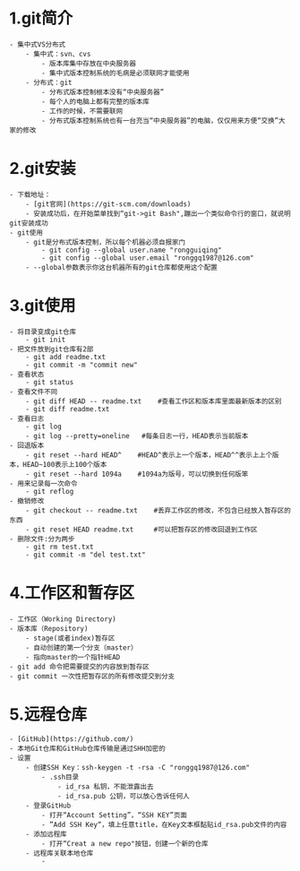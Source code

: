 # 1.git简介
    - 集中式VS分布式
        - 集中式：svn、cvs
            - 版本库集中存放在中央服务器
            - 集中式版本控制系统的毛病是必须联网才能使用
        - 分布式：git
            - 分布式版本控制根本没有“中央服务器”
            - 每个人的电脑上都有完整的版本库
            - 工作的时候，不需要联网
            - 分布式版本控制系统也有一台充当“中央服务器”的电脑，仅仅用来方便“交换”大家的修改
# 2.git安装
    - 下载地址：
        - [git官网](https://git-scm.com/downloads)
        - 安装成功后，在开始菜单找到“git->git Bash",蹦出一个类似命令行的窗口，就说明git安装成功
    - git使用
        - git是分布式版本控制，所以每个机器必须自报家门
            - git config --global user.name "rongguiqing"
            - git config --global user.email "ronggq1987@126.com"
        - --global参数表示你这台机器所有的git仓库都使用这个配置

# 3.git使用
    - 将目录变成git仓库
        - git init
    - 把文件放到git仓库有2部
        - git add readme.txt
        - git commit -m "commit new"
    - 查看状态
        - git status
    - 查看文件不同
        - git diff HEAD -- readme.txt    #查看工作区和版本库里面最新版本的区别
        - git diff readme.txt
    - 查看日志
        - git log
        - git log --pretty=oneline   #每条日志一行，HEAD表示当前版本
    - 回退版本
        - git reset --hard HEAD^    #HEAD^表示上一个版本，HEAD^^表示上上个版本，HEAD~100表示上100个版本
        - git reset --hard 1094a    #1094a为版号，可以切换到任何版笨
    - 用来记录每一次命令
        - git reflog
    - 撤销修改
        - git checkout -- readme.txt    #丢弃工作区的修改，不包含已经放入暂存区的东西
        - git reset HEAD readme.txt     #可以把暂存区的修改回退到工作区
    - 删除文件:分为两步
        - git rm test.txt
        - git commit -m "del test.txt"
# 4.工作区和暂存区
    - 工作区（Working Directory)
    - 版本库（Repository)
        - stage(或者index)暂存区
        - 自动创建的第一个分支（master）
        - 指向master的一个指针HEAD
    - git add 命令把需要提交的内容放到暂存区
    - git commit 一次性把暂存区的所有修改提交到分支
# 5.远程仓库
    - [GitHub](https://github.com/)
    - 本地Git仓库和GitHub仓库传输是通过SHH加密的
    - 设置
        - 创建SSH Key：ssh-keygen -t -rsa -C "ronggq1987@126.com"
            - .ssh目录
                - id_rsa 私钥，不能泄露出去
                - id_rsa.pub 公钥，可以放心告诉任何人
        - 登录GitHub
            - 打开“Account Setting”，“SSH KEY”页面
            - ”Add SSH Key“，填上任意title，在Key文本框黏贴id_rsa.pub文件的内容
        - 添加远程库
            - 打开“Creat a new repo"按钮，创建一个新的仓库
        - 远程库关联本地仓库
            - 